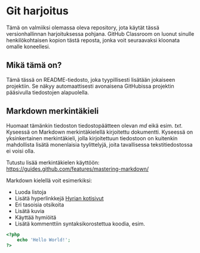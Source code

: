 # Git harjoitus
Tämä on valmiiksi olemassa oleva repository, jota käytät tässä versionhallinnan harjoituksessa pohjana. GitHub Classroom on luonut sinulle henkilökohtaisen kopion tästä reposta, jonka voit seuraavaksi kloonata omalle koneellesi.

## Mikä tämä on?
Tämä tässä on README-tiedosto, joka tyypillisesti lisätään jokaiseen projektiin. Se näkyy automaattisesti avonaisena GitHubissa projektin pääsivulla tiedostojen alapuolella.

## Markdown merkintäkieli
Huomaat tämänkin tiedoston tiedostopäätteen olevan *md* eikä esim. *txt*. Kyseessä on Markdown merkintäkielellä kirjoitettu dokumentti. Kyseessä on yksinkertainen merkintäkieli, jolla kirjoitettuun tiedostoon on kuitenkin mahdollista lisätä monenlaisia tyylittelyjä, joita tavallisessa tekstitiedostossa ei voisi olla.

Tutustu lisää merkintäkielen käyttöön: https://guides.github.com/features/mastering-markdown/

Markdown kielellä voit esimerkiksi:
* Luoda listoja
* Lisätä hyperlinkkejä [Hyrian kotisivut](https://www.hyria.fi/)
* Eri tasoisia otsikoita
* Lisätä kuvia
* Käyttää hymiöitä
* Lisätä kommenttiin syntaksikorostettua koodia, esim.
```php
<?php
    echo 'Hello World!';
?>
```
